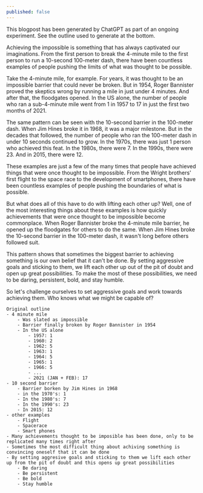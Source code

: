 ```yaml
---
published: false
---
```

This blogpost has been generated by ChatGPT as part of an ongoing experiment. See the outline used to generate at the bottom.

Achieving the impossible is something that has always captivated our imaginations. From the first person to break the 4-minute mile to the first person to run a 10-second 100-meter dash, there have been countless examples of people pushing the limits of what was thought to be possible.

Take the 4-minute mile, for example. For years, it was thought to be an impossible barrier that could never be broken. But in 1954, Roger Bannister proved the skeptics wrong by running a mile in just under 4 minutes. And after that, the floodgates opened. In the US alone, the number of people who ran a sub-4-minute mile went from 1 in 1957 to 17 in just the first two months of 2021.

The same pattern can be seen with the 10-second barrier in the 100-meter dash. When Jim Hines broke it in 1968, it was a major milestone. But in the decades that followed, the number of people who ran the 100-meter dash in under 10 seconds continued to grow. In the 1970s, there was just 1 person who achieved this feat. In the 1980s, there were 7. In the 1990s, there were 23. And in 2015, there were 12.

These examples are just a few of the many times that people have achieved things that were once thought to be impossible. From the Wright brothers' first flight to the space race to the development of smartphones, there have been countless examples of people pushing the boundaries of what is possible.

But what does all of this have to do with lifting each other up? Well, one of the most interesting things about these examples is how quickly achievements that were once thought to be impossible become commonplace. When Roger Bannister broke the 4-minute mile barrier, he opened up the floodgates for others to do the same. When Jim Hines broke the 10-second barrier in the 100-meter dash, it wasn't long before others followed suit.

This pattern shows that sometimes the biggest barrier to achieving something is our own belief that it can't be done. By setting aggressive goals and sticking to them, we lift each other up out of the pit of doubt and open up great possibilities. To make the most of these possibilities, we need to be daring, persistent, bold, and stay humble.

So let's challenge ourselves to set aggressive goals and work towards achieving them. Who knows what we might be capable of?

```
Original outline
- 4 minute mile
    - Was slated as impossible
    - Barrier finally broken by Roger Bannister in 1954
    - In the US alone
        - 1957: 1
        - 1960: 2
        - 1962: 5
        - 1963: 1
        - 1964: 5
        - 1965: 1
        - 1966: 5
        - ...
        - 2021 (JAN + FEB): 17
- 10 second barrier
    - Barrier borken by Jim Hines in 1968
    - in the 1970's: 1
    - In the 1980's: 7
    - In the 1990's: 23
    - In 2015: 12
- other examples
    - Flight
    - Spacerace
    - Smart phones
- Many achievements thought to be imposible has been done, only to be replicated many times right after
- Sometimes the most difficult thing about achiving something is convincing oneself that it can be done
- By setting aggresive goals and sticking to them we lift each other up from the pit of doubt and this opens up great possibilities
    - Be daring
    - Be persistent
    - Be bold
    - Stay humble

```